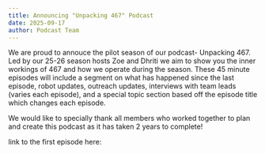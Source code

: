 ```yaml
---
title: Announcing "Unpacking 467" Podcast
date: 2025-09-17
author: Podcast Team
---
```


We are proud to annouce the pilot season of our podcast- Unpacking 467. Led by our 25-26 season hosts Zoe and Dhriti we aim to show you the inner workings of 467 and how we operate during the season. These 45 minute episodes will include a segment on what has happened since the last episode, robot updates, outreach updates, interviews with team leads (varies each episode), and a special topic section based off the episode title which changes each episode. 

We would like to specially thank all members who worked together to plan and create this podcast as it has taken 2 years to complete!

link to the first episode here: 

